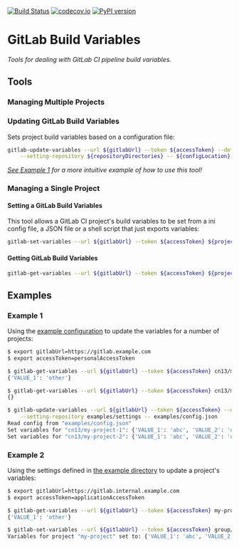[![Build Status](https://travis-ci.org/wtsi-hgi/gitlab-build-variables.svg)](https://travis-ci.org/wtsi-hgi/gitlab-build-variables)
[![codecov.io](https://codecov.io/gh/wtsi-hgi/gitlab-build-variables/graph/badge.svg)](https://codecov.io/github/wtsi-hgi/gitlab-build-variables)
[![PyPI version](https://badge.fury.io/py/gitlabbuildvariables.svg)](https://badge.fury.io/py/gitlabbuildvariables)

# GitLab Build Variables
_Tools for dealing with GitLab CI pipeline build variables._


## Tools
### Managing Multiple Projects
### Updating GitLab Build Variables
Sets project build variables based on a configuration file:
```bash
gitlab-update-variables --url ${gitlabUrl} --token ${accessToken} --default-setting-extension ${extensions} \
    --setting-repository ${repositoryDirectories} -- ${configLocation}
```
_[See Example 1](#example-1) for a more intuitive example of how to use this tool!_

### Managing a Single Project
#### Setting a GitLab Build Variables
This tool allows a GitLab CI project's build variables to be set from a ini config file, a JSON file or a shell script 
that just exports variables:
```bash
gitlab-set-variables --url ${gitlabUrl} --token ${accessToken} ${project} ${locationOfVariables}
```

#### Getting GitLab Build Variables
```bash
gitlab-get-variables --url ${gitlabUrl} --token ${accessToken} ${project}
```


## Examples
### Example 1
Using the [example configuration](examples/config.json) to update the variables for a number of projects:
```bash
$ export gitlabUrl=https://gitlab.example.com 
$ export accessToken=personalAccessToken

$ gitlab-get-variables --url ${gitlabUrl} --token ${accessToken} cn13/my-project-1
{'VALUE_1': 'other'}

$ gitlab-get-variables --url ${gitlabUrl} --token ${accessToken} cn13/my-project-2
{}

$ gitlab-update-variables --url ${gitlabUrl} --token ${accessToken} --default-setting-extension json ini sh \
    --setting-repository examples/settings -- examples/config.json
Read config from "examples/config.json"
Set variables for "cn13/my-project-1": {'VALUE_1': 'abc', 'VALUE_2': 'other', 'VALUE_3': 'other'}
Set variables for "cn13/my-project-2": {'VALUE_1': 'abc', 'VALUE_2': 'other', 'VALUE_3': 'ghi'}
```

### Example 2
Using the settings defined in [the example directory](examples/settings) to update a project's variables:
```bash
$ export gitlabUrl=https://gitlab.internal.example.com 
$ export accessToken=applicationAccessToken

$ gitlab-get-variables --url ${gitlabUrl} --token ${accessToken} my-project
{'VALUE_1': 'other'}

$ gitlab-set-variables --url ${gitlabUrl} --token ${accessToken} group/my-project common.json s3.sh project.ini  
Variables for project "my-project" set to: {'VALUE_1': 'abc', 'VALUE_2': 'def', 'VALUE_3': 'ghi'}
```
